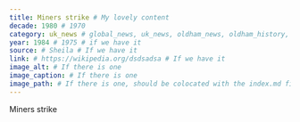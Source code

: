 ```yaml
---
title: Miners strike # My lovely content
decade: 1980 # 1970
category: uk_news # global_news, uk_news, oldham_news, oldham_history, towers, surrounding_estate # Always exactly one category
year: 1984 # 1975 # if we have it
source: # Sheila # If we have it
link: # https://wikipedia.org/dsdsadsa # If we have it
image_alt: # If there is one
image_caption: # If there is one
image_path: # If there is one, should be colocated with the index.md file in the folder
---
```


Miners strike
